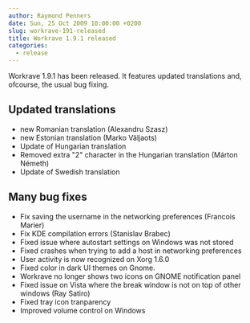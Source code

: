 ```yaml
---
author: Raymond Penners
date: Sun, 25 Oct 2009 10:00:00 +0200
slug: workrave-191-released
title: Workrave 1.9.1 released
categories:
  - release
---
```

Workrave 1.9.1 has been released. It features updated translations and,
ofcourse, the usual bug fixing.
<!--more-->

## Updated translations

- new Romanian translation (Alexandru Szasz)
- new Estonian translation (Marko Väljaots)
- Update of Hungarian translation
- Removed extra "2" character in the Hungarian translation (Márton Németh)
- Update of Swedish translation

## Many bug fixes

- Fix saving the username in the networking preferences (Francois Marier)
- Fix KDE compilation errors (Stanislav Brabec)
- Fixed issue where autostart settings on Windows was not stored
- Fixed crashes when trying to add a host in networking preferences
- User activity is now recognized on Xorg 1.6.0
- Fixed color in dark UI themes on Gnome.
- Workrave no longer shows two icons on GNOME notification panel
- Fixed issue on Vista where the break window is not on top of other
  windows (Ray Satiro)
- Fixed tray icon tranparency
- Improved volume control on Windows